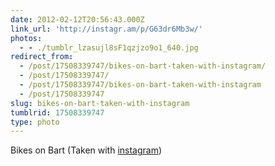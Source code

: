 ```yaml
---
date: 2012-02-12T20:56:43.000Z
link_url: 'http://instagr.am/p/G63dr6Mb3w/'
photos:
  - - ./tumblr_lzasujl8sF1qzjzo9o1_640.jpg
redirect_from:
  - /post/17508339747/bikes-on-bart-taken-with-instagram/
  - /post/17508339747/
  - /post/17508339747/bikes-on-bart-taken-with-instagram
  - /post/17508339747
slug: bikes-on-bart-taken-with-instagram
tumblrid: 17508339747
type: photo
---
```

<p>Bikes on Bart (Taken with <a href="http://instagr.am">instagram</a>)</p>
